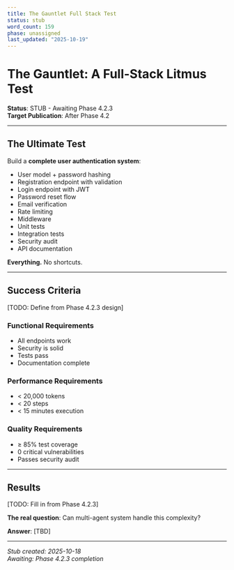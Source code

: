 ```yaml
---
title: The Gauntlet Full Stack Test
status: stub
word_count: 159
phase: unassigned
last_updated: "2025-10-19"
---
```


# The Gauntlet: A Full-Stack Litmus Test

**Status**: STUB - Awaiting Phase 4.2.3  
**Target Publication**: After Phase 4.2  

---

## The Ultimate Test

Build a **complete user authentication system**:

- User model + password hashing
- Registration endpoint with validation
- Login endpoint with JWT
- Password reset flow
- Email verification
- Rate limiting
- Middleware
- Unit tests
- Integration tests
- Security audit
- API documentation

**Everything.** No shortcuts.

---

## Success Criteria

[TODO: Define from Phase 4.2.3 design]

### Functional Requirements

- All endpoints work
- Security is solid
- Tests pass
- Documentation complete

### Performance Requirements

- < 20,000 tokens
- < 20 steps
- < 15 minutes execution

### Quality Requirements

- ≥ 85% test coverage
- 0 critical vulnerabilities
- Passes security audit

---

## Results

[TODO: Fill in from Phase 4.2.3]

**The real question**: Can multi-agent system handle this complexity?

**Answer**: [TBD]

---

*Stub created: 2025-10-18*  
*Awaiting: Phase 4.2.3 completion*
